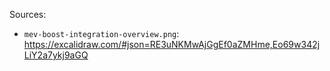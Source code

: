 Sources:

* `mev-boost-integration-overview.png`: https://excalidraw.com/#json=RE3uNKMwAjGgEf0aZMHme,Eo69w342jLiY2a7ykj9aGQ
